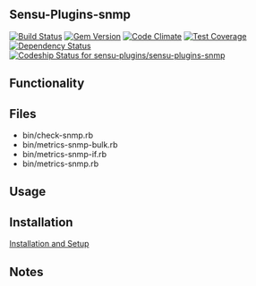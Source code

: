 ## Sensu-Plugins-snmp

[![Build Status](https://travis-ci.org/sensu-plugins/sensu-plugins-snmp.svg?branch=master)](https://travis-ci.org/sensu-plugins/sensu-plugins-snmp)
[![Gem Version](https://badge.fury.io/rb/sensu-plugins-snmp.svg)](http://badge.fury.io/rb/sensu-plugins-snmp)
[![Code Climate](https://codeclimate.com/github/sensu-plugins/sensu-plugins-snmp/badges/gpa.svg)](https://codeclimate.com/github/sensu-plugins/sensu-plugins-snmp)
[![Test Coverage](https://codeclimate.com/github/sensu-plugins/sensu-plugins-snmp/badges/coverage.svg)](https://codeclimate.com/github/sensu-plugins/sensu-plugins-snmp)
[![Dependency Status](https://gemnasium.com/sensu-plugins/sensu-plugins-snmp.svg)](https://gemnasium.com/sensu-plugins/sensu-plugins-snmp)
[ ![Codeship Status for sensu-plugins/sensu-plugins-snmp](https://codeship.com/projects/c7145640-e8a4-0132-3bde-62885e5c211b/status?branch=master)](https://codeship.com/projects/82852)

## Functionality

## Files
 * bin/check-snmp.rb
 * bin/metrics-snmp-bulk.rb
 * bin/metrics-snmp-if.rb
 * bin/metrics-snmp.rb

## Usage

## Installation

[Installation and Setup](https://github.com/sensu-plugins/documentation/blob/master/user_docs/installation_instructions.md)

## Notes
